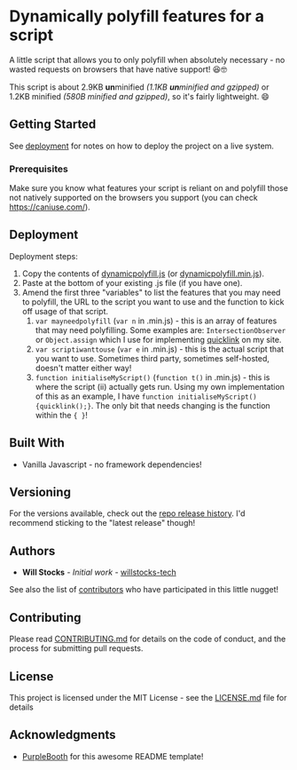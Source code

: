 # Dynamically polyfill features for a script

A little script that allows you to only polyfill when absolutely necessary - no wasted requests on browsers that have native support! 😆🤓

This script is about 2.9KB **un**minified _(1.1KB **un**minified and gzipped)_ or 1.2KB minified _(580B minified and gzipped)_, so it's fairly lightweight. :smile:

## Getting Started

See [deployment](#deployment) for notes on how to deploy the project on a live system.

### Prerequisites

Make sure you know what features your script is reliant on and polyfill those not natively supported on the browsers you support (you can check https://caniuse.com/).

## Deployment

Deployment steps:

1. Copy the contents of [dynamicpolyfill.js](dynamicpolyfill.js) (or [dynamicpolyfill.min.js](dynamicpolyfill.min.js)).
2. Paste at the bottom of your existing .js file (if you have one).
3. Amend the first three "variables" to list the features that you may need to polyfill, the URL to the script you want to use and the function to kick off usage of that script.
	1. `var mayneedpolyfill` (`var n` in .min.js) - this is an array of features that may need polyfilling. Some examples are: `IntersectionObserver` or `Object.assign` which I use for implementing [quicklink](https://github.com/GoogleChromeLabs/quicklink) on my site.
	2. `var scriptiwanttouse` (`var e` in .min.js) - this is the actual script that you want to use. Sometimes third party, sometimes self-hosted, doesn't matter either way!
	3. `function initialiseMyScript()` (`function t()` in .min.js) - this is where the script (ii) actually gets run. Using my own implementation of this as an example, I have `function initialiseMyScript() {quicklink();}`. The only bit that needs changing is the function within the `{ }`!

## Built With

* Vanilla Javascript - no framework dependencies!

## Versioning

For the versions available, check out the [repo release history](https://github.com/willstocks-tech/dynamically-polyfill-features-for-a-script/releases). I'd recommend sticking to the "latest release" though!

## Authors

* **Will Stocks** - *Initial work* - [willstocks-tech](https://github.com/willstocks-tech)

See also the list of [contributors](https://github.com/willstocks-tech/dynamically-polyfill-features-for-a-script/contributors) who have participated in this little nugget!

## Contributing

Please read [CONTRIBUTING.md](CONTRIBUTING.md) for details on the code of conduct, and the process for submitting pull requests.

## License

This project is licensed under the MIT License - see the [LICENSE.md](LICENSE.md) file for details

## Acknowledgments

* [PurpleBooth](https://gist.github.com/PurpleBooth) for this awesome README template!

